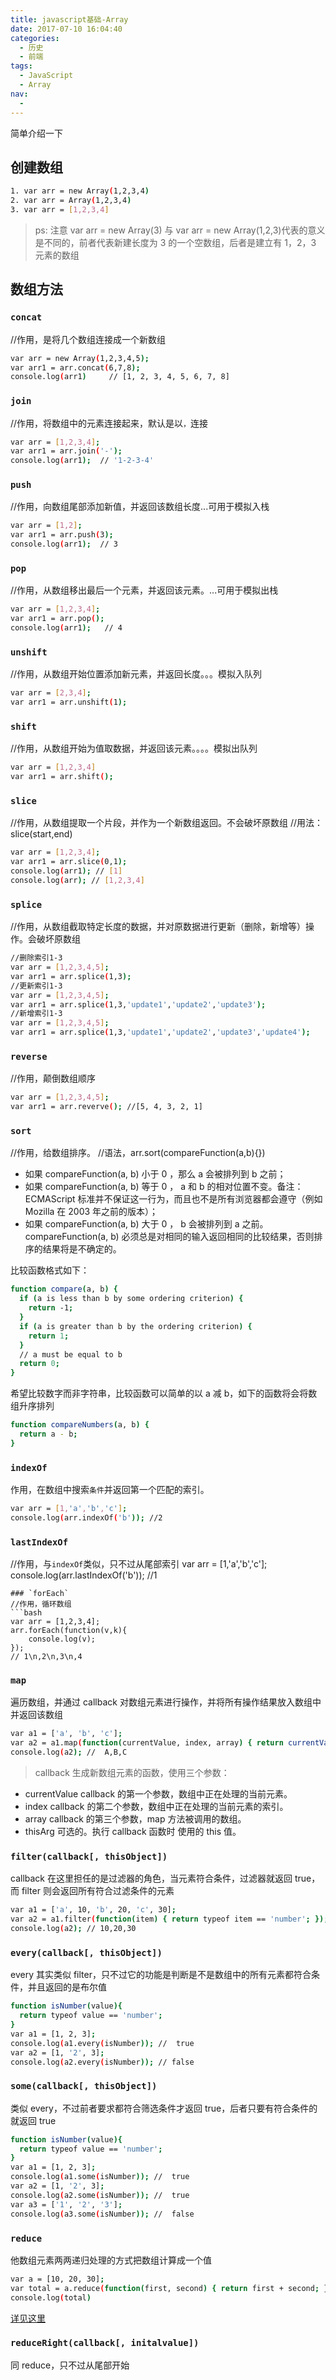 ```yaml
---
title: javascript基础-Array
date: 2017-07-10 16:04:40
categories:
  - 历史
  - 前端
tags:
  - JavaScript
  - Array
nav:
  - 
---
```


简单介绍一下

<!--more-->

## 创建数组

```bash
1. var arr = new Array(1,2,3,4)
2. var arr = Array(1,2,3,4)
3. var arr = [1,2,3,4]
```

> ps: 注意 var arr = new Array(3) 与 var arr = new Array(1,2,3)代表的意义是不同的，前者代表新建长度为 3 的一个空数组，后者是建立有 1，2，3 元素的数组

## 数组方法

### `concat`

//作用，是将几个数组连接成一个新数组

```bash
var arr = new Array(1,2,3,4,5);
var arr1 = arr.concat(6,7,8);
console.log(arr1)     // [1, 2, 3, 4, 5, 6, 7, 8]

```

### `join`

//作用，将数组中的元素连接起来，默认是以`，`连接

```bash
var arr = [1,2,3,4];
var arr1 = arr.join('-');
console.log(arr1);  // '1-2-3-4'
```

### `push`

//作用，向数组尾部添加新值，并返回该数组长度...可用于模拟入栈

```bash
var arr = [1,2];
var arr1 = arr.push(3);
console.log(arr1);  // 3
```

### `pop`

//作用，从数组移出最后一个元素，并返回该元素。...可用于模拟出栈

```bash
var arr = [1,2,3,4];
var arr1 = arr.pop();
console.log(arr1);   // 4

```

### `unshift`

//作用，从数组开始位置添加新元素，并返回长度。。。模拟入队列

```bash
var arr = [2,3,4];
var arr1 = arr.unshift(1);
```

### `shift`

//作用，从数组开始为值取数据，并返回该元素。。。。模拟出队列

```bash
var arr = [1,2,3,4]
var arr1 = arr.shift();
```

### `slice`

//作用，从数组提取一个片段，并作为一个新数组返回。不会破坏原数组
//用法： slice(start,end)

```bash
var arr = [1,2,3,4];
var arr1 = arr.slice(0,1);
console.log(arr1); // [1]
console.log(arr); // [1,2,3,4]
```

### `splice`

//作用，从数组截取特定长度的数据，并对原数据进行更新（删除，新增等）操作。会破坏原数组

```bash
//删除索引1-3
var arr = [1,2,3,4,5];
var arr1 = arr.splice(1,3);
//更新索引1-3
var arr = [1,2,3,4,5];
var arr1 = arr.splice(1,3,'update1','update2','update3');
//新增索引1-3
var arr = [1,2,3,4,5];
var arr1 = arr.splice(1,3,'update1','update2','update3','update4');
```

### `reverse`

//作用，颠倒数组顺序

```bash
var arr = [1,2,3,4,5];
var arr1 = arr.reverve(); //[5, 4, 3, 2, 1]
```

### `sort`

//作用，给数组排序。
//语法，arr.sort(compareFunction(a,b){})

- 如果 compareFunction(a, b) 小于 0 ，那么 a 会被排列到 b 之前；
- 如果 compareFunction(a, b) 等于 0 ， a 和 b 的相对位置不变。备注： ECMAScript 标准并不保证这一行为，而且也不是所有浏览器都会遵守（例如 Mozilla 在 2003 年之前的版本）；
- 如果 compareFunction(a, b) 大于 0 ， b 会被排列到 a 之前。
  compareFunction(a, b) 必须总是对相同的输入返回相同的比较结果，否则排序的结果将是不确定的。

比较函数格式如下：

```bash
function compare(a, b) {
  if (a is less than b by some ordering criterion) {
    return -1;
  }
  if (a is greater than b by the ordering criterion) {
    return 1;
  }
  // a must be equal to b
  return 0;
}
```

希望比较数字而非字符串，比较函数可以简单的以 a 减 b，如下的函数将会将数组升序排列

```bash
function compareNumbers(a, b) {
  return a - b;
}
```

### `indexOf`

作用，在数组中搜索`条件`并返回第一个匹配的索引。

```bash
var arr = [1,'a','b','c'];
console.log(arr.indexOf('b')); //2
```

### `lastIndexOf`

//作用，与`indexOf`类似，只不过从尾部索引
var arr = [1,'a','b','c'];
console.log(arr.lastIndexOf('b')); //1

````
### `forEach`
//作用，循环数组
```bash
var arr = [1,2,3,4];
arr.forEach(function(v,k){
    console.log(v);
});
// 1\n,2\n,3\n,4
````

### `map`

遍历数组，并通过 callback 对数组元素进行操作，并将所有操作结果放入数组中并返回该数组

```bash
var a1 = ['a', 'b', 'c'];
var a2 = a1.map(function(currentValue, index, array) { return currentValue.toUpperCase(); });
console.log(a2); //  A,B,C
```

> callback
> 生成新数组元素的函数，使用三个参数：

- currentValue
  callback 的第一个参数，数组中正在处理的当前元素。
- index
  callback 的第二个参数，数组中正在处理的当前元素的索引。
- array
  callback 的第三个参数，map 方法被调用的数组。
- thisArg
  可选的。执行 callback 函数时 使用的 this 值。

### `filter(callback[, thisObject])`

callback 在这里担任的是过滤器的角色，当元素符合条件，过滤器就返回 true，而 filter 则会返回所有符合过滤条件的元素

```bash
var a1 = ['a', 10, 'b', 20, 'c', 30];
var a2 = a1.filter(function(item) { return typeof item == 'number'; });
console.log(a2); // 10,20,30
```

### `every(callback[, thisObject])`

every 其实类似 filter，只不过它的功能是判断是不是数组中的所有元素都符合条件，并且返回的是布尔值

```bash
function isNumber(value){
  return typeof value == 'number';
}
var a1 = [1, 2, 3];
console.log(a1.every(isNumber)); //  true
var a2 = [1, '2', 3];
console.log(a2.every(isNumber)); // false
```

### `some(callback[, thisObject])`

类似 every，不过前者要求都符合筛选条件才返回 true，后者只要有符合条件的就返回 true

```bash
function isNumber(value){
  return typeof value == 'number';
}
var a1 = [1, 2, 3];
console.log(a1.some(isNumber)); //  true
var a2 = [1, '2', 3];
console.log(a2.some(isNumber)); //  true
var a3 = ['1', '2', '3'];
console.log(a3.some(isNumber)); //  false
```

### `reduce`

他数组元素两两递归处理的方式把数组计算成一个值

```bash
var a = [10, 20, 30];
var total = a.reduce(function(first, second) { return first + second; }, 0);
console.log(total)
```

[详见这里](http://www.supernever.com/2017/01/24/reduce/)

### `reduceRight(callback[, initalvalue])`

同 reduce，只不过从尾部开始
